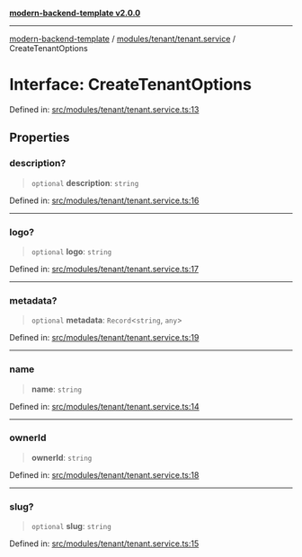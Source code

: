 [**modern-backend-template v2.0.0**](../../../../README.md)

***

[modern-backend-template](../../../../modules.md) / [modules/tenant/tenant.service](../README.md) / CreateTenantOptions

# Interface: CreateTenantOptions

Defined in: [src/modules/tenant/tenant.service.ts:13](https://github.com/maemreyo/saas-4cus-nodejs/blob/1a77de11cd6eaefe66c31c7f5de281673fc25ce5/src/modules/tenant/tenant.service.ts#L13)

## Properties

### description?

> `optional` **description**: `string`

Defined in: [src/modules/tenant/tenant.service.ts:16](https://github.com/maemreyo/saas-4cus-nodejs/blob/1a77de11cd6eaefe66c31c7f5de281673fc25ce5/src/modules/tenant/tenant.service.ts#L16)

***

### logo?

> `optional` **logo**: `string`

Defined in: [src/modules/tenant/tenant.service.ts:17](https://github.com/maemreyo/saas-4cus-nodejs/blob/1a77de11cd6eaefe66c31c7f5de281673fc25ce5/src/modules/tenant/tenant.service.ts#L17)

***

### metadata?

> `optional` **metadata**: `Record`\<`string`, `any`\>

Defined in: [src/modules/tenant/tenant.service.ts:19](https://github.com/maemreyo/saas-4cus-nodejs/blob/1a77de11cd6eaefe66c31c7f5de281673fc25ce5/src/modules/tenant/tenant.service.ts#L19)

***

### name

> **name**: `string`

Defined in: [src/modules/tenant/tenant.service.ts:14](https://github.com/maemreyo/saas-4cus-nodejs/blob/1a77de11cd6eaefe66c31c7f5de281673fc25ce5/src/modules/tenant/tenant.service.ts#L14)

***

### ownerId

> **ownerId**: `string`

Defined in: [src/modules/tenant/tenant.service.ts:18](https://github.com/maemreyo/saas-4cus-nodejs/blob/1a77de11cd6eaefe66c31c7f5de281673fc25ce5/src/modules/tenant/tenant.service.ts#L18)

***

### slug?

> `optional` **slug**: `string`

Defined in: [src/modules/tenant/tenant.service.ts:15](https://github.com/maemreyo/saas-4cus-nodejs/blob/1a77de11cd6eaefe66c31c7f5de281673fc25ce5/src/modules/tenant/tenant.service.ts#L15)
